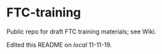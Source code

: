 # FTC-training
Public repo for draft FTC training materials; see Wiki.

Edited this README on <i>local</i> 11-11-19.

